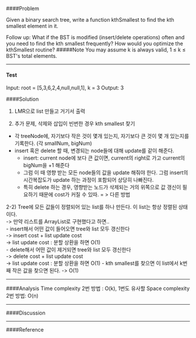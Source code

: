 ####Problem

Given a binary search tree, write a function kthSmallest to find the kth smallest element in it.


Follow up:
What if the BST is modified (insert/delete operations) often and you need to find the kth smallest frequently? How would you optimize the kthSmallest routine?
#####Note
You may assume k is always valid, 1 ≤ k ≤ BST's total elements.

- - -

#### Test

Input: root = [5,3,6,2,4,null,null,1], k = 3
Output: 3

####Solution

1) LMR으로 list 만들고 거기서 출력 

2) 추가 문제, 삭제와 삽입이 빈번한 경우 kth smallest 찾기
 - 각 treeNode에, 자기보다 작은 것이 몇개 있는지, 자기보다 큰 것이 몇 개 있는지를 기록한다. (각 smallNum, bigNum)
 - insert 혹은 delete 할 때, 변경되는 node들에 대해 update를 같이 해준다.  
    * insert: current node에 보다 큰 값이면, current의 right로 가고 current의 bigNum을 +1 해준다 
    * 그럼 이 때 영향 받는 모든 node들의 값을 update 해줘야 한다. 그럼 insert의 시간복잡도가 update 하는 과정이 포함되어 상당히 나빠진다. 
    * 특히 delete 하는 경우, 영향받는 노드가 삭제되는 거의 위쪽으로 값 갱신이 필요하기 때문에 cost가 커질 수 있따. 
 = > 다른 방법

2-2) Tree에 모든 값들이 정렬되어 있는 list를 하나 만든다. 이 list는 항상 정렬된 상태이다.     
    -> 만약 리스트를 ArrayList로 구현했다고 하면..  
    - insert해서 어떤 값이 들어오면 tree와 list 모두 갱신한다   
        -> insert cost + list update cost  
            -> list update cost : 분할 상환을 하면 O(1)  
    - delete해서 어떤 값이 제거되면 tree와 list 모두 갱신한다  
        -> delete cost + list update cost  
            -> list update cost : 분할 상환을 하면 O(1)
    - kth smallest를 찾으면 이 list에서 k번째 작은 값을 찾으면 된다. -> O(1)   
    


- - - 
####Analysis
Time complexity
2번 방법 : O(k), 1번도 유사할 
Space complexity
2번 방법: O(n)

- - -
####Discussion
- - -
####Reference